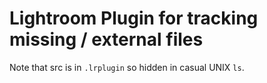 # Lightroom Plugin for tracking missing / external files

Note that src is in `.lrplugin` so hidden in casual UNIX `ls`.


